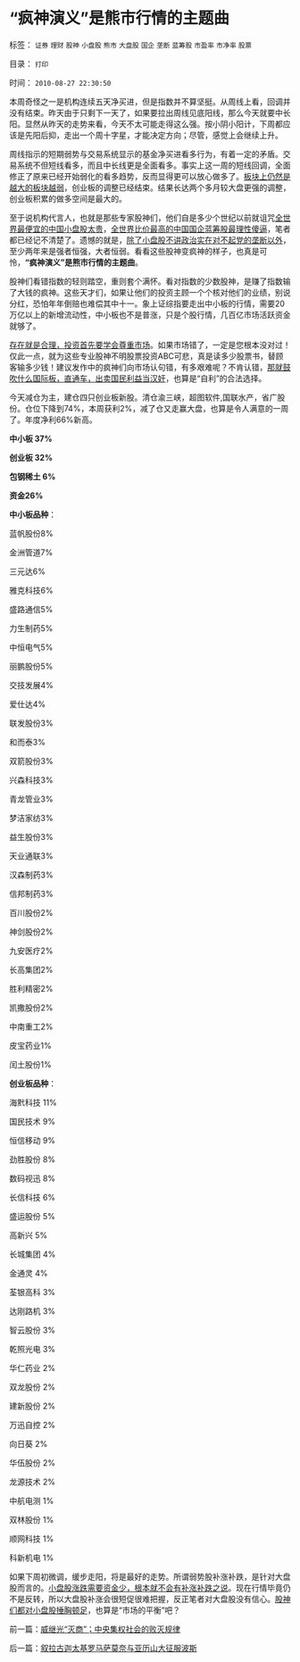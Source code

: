 # “疯神演义”是熊市行情的主题曲

标签： `证券` `理财` `股神` `小盘股` `熊市` `大盘股` `国企` `垄断` `蓝筹股` `市盈率` `市净率` `股票` 

目录： `打印`

时间： `2010-08-27 22:30:50`

本周奇怪之一是机构连续五天净买进，但是指数并不算坚挺。从周线上看，回调并没有结束。昨天由于只剩下一天了，如果要拉出周线见底阳线，那么今天就要中长阳。显然从昨天的走势来看，今天不太可能走得这么强。按小阴小阳计，下周都应该是先阳后抑，走出一个周十字星，才能决定方向；尽管，感觉上会继续上升。

周线指示的短期弱势与交易系统显示的基金净买进看多行为，有着一定的矛盾。交易系统不但短线看多，而且中长线更是全面看多。事实上这一周的短线回调，全面修正了原来已经开始弱化的看多趋势，反而显得更可以放心做多了。[板块上仍然是越大的板块越弱](../../../2010/8/26/所谓“理性投资”，理智在那里？.md)，创业板的调整已经结束。结果长达两个多月较大盘更强的调整，创业板积累的做多空间是最大的。

至于说机构代言人，也就是那些专家股神们，他们自是多少个世纪以前就诅咒[全世界最便宜的中国小盘股太贵](../../../2009/8/25/为什么小盘股更有投资价值.md)，[全世界比价最高的中国国企蓝筹股最理性傻逼](../../../2008/3/20/房地产金融股高出国际平均估值水平几十倍.md)，笔者都已经记不清楚了。遗憾的就是，[除了小盘股不讲政治实在对不起党的垄断以外](../../../2009/6/2/和指数涨跌比输赢？市销率和小盘股估值.md)，至少两年来是强者恒强，大者恒弱。看看这些股神变疯神的样子，也真是可怜，**“疯神演义”是熊市行情的主题曲**。

股神们看错指数的轻则踏空，重则套个满怀。看对指数的少数股神，是赚了指数输了大钱的疯神。这些天才们，如果让他们的投资主顾一个个核对他们的业绩，别说分红，恐怕年年倒赔也难偿其中十一。象上证综指要走出中小板的行情，需要20万亿以上的新增流动性，中小板也不是普涨，只是个股行情，几百亿市场活跃资金就够了。

[存在就是合理，投资首先要学会尊重市场](../../../2010/1/18/产品周期，小盘股成长性和蓝筹股三种估价方式.md)。如果市场错了，一定是您根本没对过！仅此一点，就为这些专业股神不明股票投资ABC可悲，真是读多少股票书，替顾客输多少钱！建议发作中的疯神们向市场认句错，有多艰难呢？不肯认错，[那就鼓吹什么国际板，直通车，出卖国民利益当汉奸](../../../2007/11/21/“钱留给自已用”明确反对港股直通车输出国内外汇资本.md)，也算是“自利”的合法选择。

今天减仓为主，建仓四只创业板新股。清仓渝三峡，超图软件,国联水产，省广股份。仓位下降到74%，本周获利2%，减了仓又走赢大盘，也算是令人满意的一周了。年度净利66%新高。

**中小板 37%**

**创业板 32%**

**包钢稀土 6%**

**资金26%**

**中小板品种**：

蓝帆股份8%

金洲管道7%

三元达6%

雅克科技6%

盛路通信5%

力生制药5%

中恒电气5%

丽鹏股份5%

交技发展4%

爱仕达4%

联发股份3%

和而泰3%

双箭股份3%

兴森科技3%

青龙管业3%

梦洁家纺3%

益生股份3%

天业通联3%

汉森制药3%

信邦制药3%

百川股份2%

神剑股份2%

九安医疗2%

长高集团2%

胜利精密2%

凯撒股份2%

中南重工2%

皮宝药业1%

闰土股份1%

**创业板品种**：

海黓科技 11%

国民技术 9%

恒信移动 9%

劲胜股份 8%

数码视迅 8%

长信科技 6%

盛运股份 5%

高新兴 5%

长城集团 4%

金通灵 4%

荃银高科 3%

达刚路机 3%

智云股份 3%

乾照光电 3%

华仁药业 2%

双龙股份 2%

建新股份 2%

万迅自控 2%

向日葵 2%

华伍股份 2%

龙源技术 2%

中航电测 1%

双林股份 1%

顺网科技 1%

科新机电 1%

如果下周初微调，缓步走阳，将是最好的走势。所谓弱势股补涨补跌，是针对大盘股而言的。[小盘股涨跌需要资金少，根本就不会有补涨补跌之说](../../../2010/1/22/小盘股做庄暴升暴跌只是小说故事.md)。现在行情毕竟仍不是反转，所以大盘股补涨会很短促很难把握，反正笔者对大盘股没有信心。[股神们都对小盘股捶胸顿足](../../../2010/1/15/下周先抑后扬；小盘股安全边际高.md)，也算是“市场的平衡”吧？



前一篇：[威继光“灭商”；中央集权社会的败灭规律](../../../2010/8/27/威继光“灭商”；中央集权社会的败灭规律.md)

后一篇：[叙拉古迦太基罗马萨莫奈与亚历山大征服波斯](../../../2010/8/27/叙拉古迦太基罗马萨莫奈与亚历山大征服波斯.md)